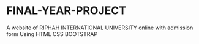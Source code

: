 # FINAL-YEAR-PROJECT
A website of RIPHAH INTERNATIONAL UNIVERSITY online with admission form
Using HTML CSS BOOTSTRAP
